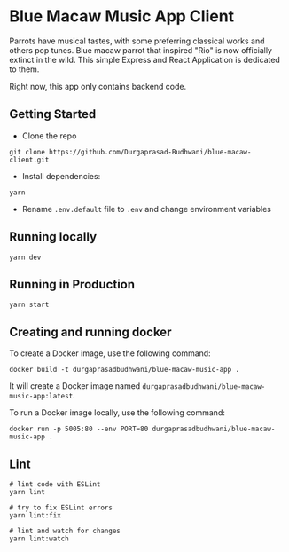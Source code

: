 # Blue Macaw Music App  Client 

Parrots have musical tastes, with some preferring classical works and others pop tunes.
Blue macaw parrot that inspired "Rio" is now officially extinct in the wild. 
This simple Express and React Application is dedicated to them.

Right now, this app only contains backend code.

## Getting Started

- Clone the repo

```
git clone https://github.com/Durgaprasad-Budhwani/blue-macaw-client.git
```


- Install dependencies:

```
yarn
```

- Rename `.env.default` file to `.env` and change environment variables


## Running locally

```
yarn dev
```

## Running in Production

```
yarn start
```

## Creating and running docker

To create a Docker image, use the following command:

    docker build -t durgaprasadbudhwani/blue-macaw-music-app .

It will create a Docker image named `durgaprasadbudhwani/blue-macaw-music-app:latest`.

To run a Docker image locally, use the following command:

    docker run -p 5005:80 --env PORT=80 durgaprasadbudhwani/blue-macaw-music-app .
    
## Lint

```
# lint code with ESLint
yarn lint

# try to fix ESLint errors
yarn lint:fix

# lint and watch for changes
yarn lint:watch
```


    

